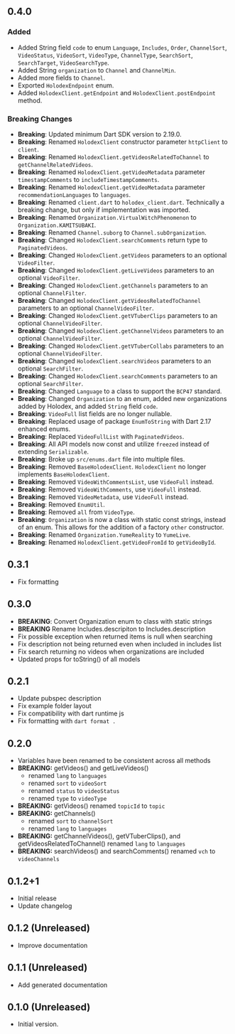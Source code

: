 <!-- markdownlint-disable MD041 -->

## 0.4.0

### Added

- Added String field `code` to enum `Language`, `Includes`, `Order`, `ChannelSort`, `VideoStatus`, `VideoSort`, `VideoType`,
`ChannelType`, `SearchSort`, `SearchTarget`, `VideoSearchType`.
- Added String `organization` to `Channel` and `ChannelMin`.
- Added more fields to `Channel`.
- Exported `HolodexEndpoint` enum.
- Added `HolodexClient.getEndpoint` and `HolodexClient.postEndpoint` method.

### Breaking Changes

- **Breaking**: Updated minimum Dart SDK version to 2.19.0.
- **Breaking**: Renamed `HolodexClient` constructor parameter `httpClient` to `client`.
- **Breaking**: Renamed `HolodexClient.getVideosRelatedToChannel` to `getChannelRelatedVideos`.
- **Breaking**: Renamed `HolodexClient.getVideoMetadata` parameter `timestampComments` to `includeTimestampComments`.
- **Breaking**: Renamed `HolodexClient.getVideoMetadata` parameter `recommendationLanguages` to `languages`.
- **Breaking**: Renamed `client.dart` to `holodex_client.dart`. Technically a breaking change, but only if
implementation was imported.
- **Breaking**: Renamed `Organization.VirtualWitchPhenomenon` to `Organization.KAMITSUBAKI`.
- **Breaking**: Renamed `Channel.suborg` to `Channel.subOrganization`.
- **Breaking**: Changed `HolodexClient.searchComments` return type to `PaginatedVideos`.
- **Breaking**: Changed `HolodexClient.getVideos` parameters to an optional `VideoFilter`.
- **Breaking**: Changed `HolodexClient.getLiveVideos` parameters to an optional `VideoFilter`.
- **Breaking**: Changed `HolodexClient.getChannels` parameters to an optional `ChannelFilter`.
- **Breaking**: Changed `HolodexClient.getVideosRelatedToChannel` parameters to an optional `ChannelVideoFilter`.
- **Breaking**: Changed `HolodexClient.getVTuberClips` parameters to an optional `ChannelVideoFilter`.
- **Breaking**: Changed `HolodexClient.getChannelVideos` parameters to an optional `ChannelVideoFilter`.
- **Breaking**: Changed `HolodexClient.getVTuberCollabs` parameters to an optional `ChannelVideoFilter`.
- **Breaking**: Changed `HolodexClient.searchVideos` parameters to an optional `SearchFilter`.
- **Breaking**: Changed `HolodexClient.searchComments` parameters to an optional `SearchFilter`.
- **Breaking**: Changed `Language` to a class to support the `BCP47` standard.
- **Breaking**: Changed `Organization` to an enum, added new organizations added by Holodex,
and added `String` field `code`.
- **Breaking**: `VideoFull` list fields are no longer nullable.
- **Breaking**: Replaced usage of package `EnumToString` with Dart 2.17 enhanced enums.
- **Breaking**: Replaced `VideoFullList` with `PaginatedVideos`.
- **Breaking**: All API models now const and utilize `freezed` instead of extending `Serializable`.
- **Breaking**: Broke up `src/enums.dart` file into multiple files.
- **Breaking**: Removed `BaseHolodexClient`. `HolodexClient` no longer implements `BaseHolodexClient`.
- **Breaking**: Removed `VideoWithCommentsList`, use `VideoFull` instead.
- **Breaking**: Removed `VideoWithComments`, use `VideoFull` instead.
- **Breaking**: Removed `VideoMetadata`, use `VideoFull` instead.
- **Breaking**: Removed `EnumUtil`.
- **Breaking**: Removed `all` from `VideoType`.
- **Breaking**: `Organization` is now a class with static const strings, instead of an enum. This
    allows for the addition of a factory `other` constructor.
- **Breaking**: Renamed `Organization.YumeReality` to `YumeLive`.
- **Breaking**: Renamed `HolodexClient.getVideoFromId` to `getVideoById`.

## 0.3.1

- Fix formatting

## 0.3.0

- **BREAKING**: Convert Organization enum to class with static strings
- **BREAKING** Rename Includes.descripiton to Includes.description
- Fix possible exception when returned items is null when searching
- Fix description not being returned even when included in includes list
- Fix search returning no videos when organizations are included
- Updated props for toString() of all models

## 0.2.1

- Update pubspec description
- Fix example folder layout
- Fix compatibility with dart runtime js
- Fix formatting with `dart format .`

## 0.2.0

- Variables have been renamed to be consistent across all methods
- **BREAKING:** getVideos() and getLiveVideos()
  - renamed `lang` to `languages`
  - renamed `sort` to `videoSort`
  - renamed `status` to `videoStatus`
  - renamed `type` to `videoType`
- **BREAKING:** getVideos() renamed `topicId` to `topic`
- **BREAKING:** getChannels()
  - renamed `sort` to `channelSort`
  - renamed `lang` to `languages`
- **BREAKING:** getChannelVideos(), getVTuberClips(), and getVideosRelatedToChannel() renamed `lang` to `languages`
- **BREAKING:** searchVideos() and searchComments() renamed `vch` to `videoChannels`

## 0.1.2+1

- Initial release
- Update changelog

## 0.1.2 (Unreleased)

- Improve documentation

## 0.1.1 (Unreleased)

- Add generated documentation

## 0.1.0 (Unreleased)

- Initial version.
